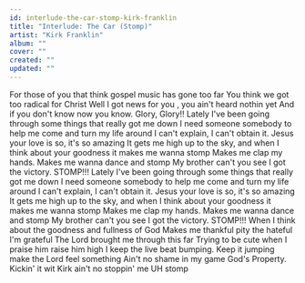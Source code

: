 ```yaml
---
id: interlude-the-car-stomp-kirk-franklin
title: "Interlude: The Car (Stomp)"
artist: "Kirk Franklin"
album: ""
cover: ""
created: ""
updated: ""
---
```


For those of you that think gospel music has gone too far
You think we got too radical for Christ
Well I got news for you , you ain't heard nothin yet
And if you don't know now you know. Glory, Glory!!
Lately I've been going through some things that really got me down
I need someone somebody to help me come and turn my life around
I can't explain, I can't obtain it. Jesus your love is so, it's so amazing
It gets me high up to the sky, and when I think about your goodness it makes me wanna stomp
Makes me clap my hands. Makes me wanna dance and stomp
My brother can't you see I got the victory. STOMP!!!
Lately I've been going through some things that really got me down
I need someone somebody to help me come and turn my life around
I can't explain, I can't obtain it. Jesus your love is so, it's so amazing
It gets me high up to the sky, and when I think about your goodness it makes me wanna stomp
Makes me clap my hands. Makes me wanna dance and stomp
My brother can't you see I got the victory. STOMP!!!
When I think about the goodness and fullness of God
Makes me thankful pity the hateful I'm grateful
The Lord brought me through this far
Trying to be cute when I praise him raise him high
I keep the live beat bumping. Keep it jumping make the Lord feel something
Ain't no shame in my game God's Property. Kickin' it wit Kirk ain't no stoppin' me
UH stomp